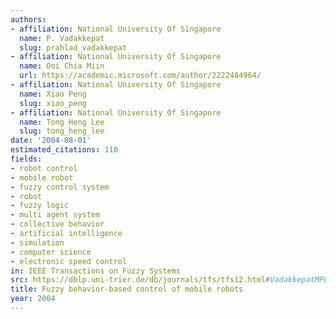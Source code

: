 ```yaml
---
authors:
- affiliation: National University Of Singapore
  name: P. Vadakkepat
  slug: prahlad_vadakkepat
- affiliation: National University Of Singapore
  name: Ooi Chia Miin
  url: https://academic.microsoft.com/author/2222484964/
- affiliation: National University Of Singapore
  name: Xiao Peng
  slug: xiao_peng
- affiliation: National University Of Singapore
  name: Tong Heng Lee
  slug: tong_heng_lee
date: '2004-08-01'
estimated_citations: 110
fields:
- robot control
- mobile robot
- fuzzy control system
- robot
- fuzzy logic
- multi agent system
- collective behavior
- artificial intelligence
- simulation
- computer science
- electronic speed control
in: IEEE Transactions on Fuzzy Systems
src: https://dblp.uni-trier.de/db/journals/tfs/tfs12.html#VadakkepatMPL04
title: Fuzzy behavior-based control of mobile robots
year: 2004
---
```

